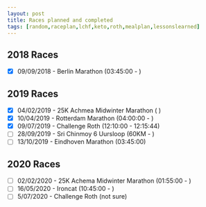 ```yaml
---
layout: post
title: Races planned and completed
tags: [random,raceplan,lchf,keto,roth,mealplan,lessonslearned]
---
```


## 2018 Races

- [x]  09/09/2018 - Berlin Marathon (03:45:00 - )

## 2019 Races

- [x]  04/02/2019 - 25K Achmea Midwinter Marathon ( )
- [x]  10/04/2019 - Rotterdam Marathon (04:00:00 -  ) 
- [x]  09/07/2019 - Challenge Roth (12:10:00  - 12:15:44)
- [ ]  28/09/2019 - Sri Chinmoy 6 Uursloop (60KM - )
- [ ]  13/10/2019 - Eindhoven Marathon (03:45:00)

## 2020 Races
- [ ]  02/02/2020 - 25K Achema Midwinter Marathon (01:55:00 - )
- [ ]  16/05/2020 - Ironcat (10:45:00 - )
- [ ]  5/07/2020 - Challenge Roth (not sure)
